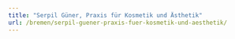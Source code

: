 ```yaml
---
title: "Serpil Güner, Praxis für Kosmetik und Ästhetik"
url: /bremen/serpil-guener-praxis-fuer-kosmetik-und-aesthetik/
---
```

